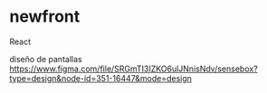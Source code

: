 # newfront

React

diseño de pantallas
https://www.figma.com/file/SRGmTI3IZKO6ulJNnisNdv/sensebox?type=design&node-id=351-16447&mode=design
